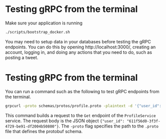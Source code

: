 # Testing gRPC from the terminal 

Make sure your application is running

```bash
./scripts/bootstrap_docker.sh
```

You may need to setup data in your databases before testing the gRPC endpoints. You can do this by opening http://localhost:3000/, creating an account, logging in, and doing any actions that you need to do, such as posting a tweet.

# Testing gRPC from the terminal

You can run a command such as the following to test gRPC endpoints from the terminal.

```bash
grpcurl -proto schemas/protos/profile.proto -plaintext -d '{"user_id": "611f56d0-3f3f-4729-be91-df2004b50800"}' localhost:8083 profile.ProfileService/Get
```

This command builds a request to the `Get` endpoint of the `ProfileService` service. The request body is the JSON object `{"user_id": "611f56d0-3f3f-4729-be91-df2004b50800"}`. The `-proto` flag specifies the path to the `.proto` file that defines the protobuf schema.